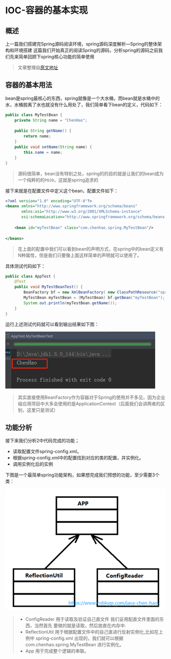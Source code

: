# IOC-容器的基本实现

## 概述

上一篇我们搭建完Spring源码阅读环境，spring源码深度解析—Spring的整体架构和环境搭建 这篇我们开始真正的阅读Spring的源码，分析spring的源码之前我们先来简单回顾下spring核心功能的简单使用

> 文章整理自[原文地址](https://www.cnblogs.com/java-chen-hao/p/11113340.html)

## 容器的基本用法

bean是spring最核心的东西，spring就像是一个大水桶，而bean就是水桶中的水，水桶脱离了水也就没有什么用处了，我们简单看下bean的定义，代码如下：

```java
public class MyTestBean {
    private String name = "ChenHao";

    public String getName() {
        return name;
    }
    public void setName(String name) {
        this.name = name;
    }
}
```

> 源码很简单，bean没有特别之处，spring的的目的就是让我们的bean成为一个纯粹的的`POJO`，这就是spring追求的

接下来就是在配置文件中定义这个bean，配置文件如下：

```xml
<?xml version="1.0" encoding="UTF-8"?>
<beans xmlns="http://www.springframework.org/schema/beans"
       xmlns:xsi="http://www.w3.org/2001/XMLSchema-instance"
       xsi:schemaLocation="http://www.springframework.org/schema/beans http://www.springframework.org/schema/beans/spring-beans.xsd">

    <bean id="myTestBean" class="com.chenhao.spring.MyTestBean"/>

</beans>
```

> 在上面的配置中我们可以看到bean的声明方式，在spring中的bean定义有N种属性，但是我们只要像上面这样简单的声明就可以使用了。 

具体测试代码如下：

```java
public class AppTest {
    @Test
    public void MyTestBeanTest() {
        BeanFactory bf = new XmlBeanFactory( new ClassPathResource("spring-config.xml"));
        MyTestBean myTestBean = (MyTestBean) bf.getBean("myTestBean");
        System.out.println(myTestBean.getName());
    }
}
```

运行上述测试代码就可以看到输出结果如下图：

![测试结果](img/测试结果.png) 

> 其实直接使用BeanFactory作为容器对于Spring的使用并不多见，因为企业级应用项目中大多会使用的是ApplicationContext（后面我们会讲两者的区别，这里只是测试）

## 功能分析

接下来我们分析2中代码完成的功能；

- 读取配置文件spring-config.xml。 
- 根据spring-config.xml中的配置找到对应的类的配置，并实例化。 
- 调用实例化后的实例 

下图是一个最简单spring功能架构，如果想完成我们预想的功能，至少需要3个类：

![基本架构](img/基本架构.png)

> - ConfigReader 用于读取及验证自己直文件 我们妥用配直文件里面的东西，当然首先 要做的就是读取，然后放直在内存中.
> - ReflectionUtil 用于根据配置文件中的自己直进行反射实例化,比如在上例中 spring-config.xml 出现的<bean id="myTestBean" class="com.chenhao.spring.MyTestBean"/>，我们就可以根据 com.chenhao.spring.MyTestBean 进行实例化。
> - App 用于完成整个逻辑的串联。